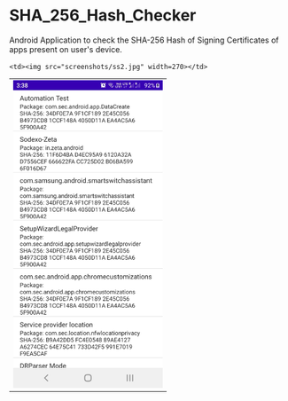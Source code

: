 # SHA_256_Hash_Checker
Android Application to check the SHA-256 Hash of Signing Certificates of apps present on user's device.

<table>
  <tr>
    <td><img src="screenshots/ss_1.jpg" width=270></td>
    
    
    <td><img src="screenshots/ss2.jpg" width=270></td>
  </tr>
 </table>




